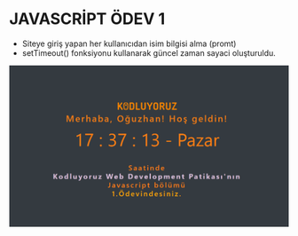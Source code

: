# JAVASCRİPT ÖDEV 1

- Siteye giriş yapan her kullanıcıdan isim bilgisi alma (promt)
- setTimeout() fonksiyonu kullanarak güncel zaman sayaci oluşturuldu.

![Page](img/Page.png)